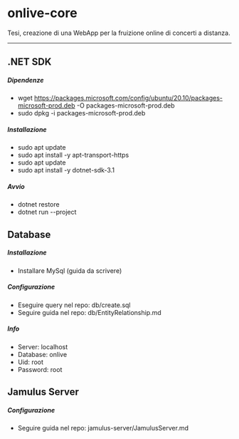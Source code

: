 onlive-core
==========
Tesi, creazione di una WebApp per la fruizione online di concerti a distanza.

---

.NET SDK
--------
##### Dipendenze
- wget https://packages.microsoft.com/config/ubuntu/20.10/packages-microsoft-prod.deb -O packages-microsoft-prod.deb
- sudo dpkg -i packages-microsoft-prod.deb

##### Installazione
- sudo apt update
- sudo apt install -y apt-transport-https
- sudo apt update
- sudo apt install -y dotnet-sdk-3.1

##### Avvio
- dotnet restore
- dotnet run
	--project

Database
--------
##### Installazione
- Installare MySql (guida da scrivere)

##### Configurazione
- Eseguire query nel repo: db/create.sql
- Seguire guida nel repo: db/EntityRelationship.md

##### Info
- Server: localhost
- Database: onlive
- Uid: root
- Password: root

Jamulus Server
--------------
##### Configurazione
- Seguire guida nel repo: jamulus-server/JamulusServer.md
